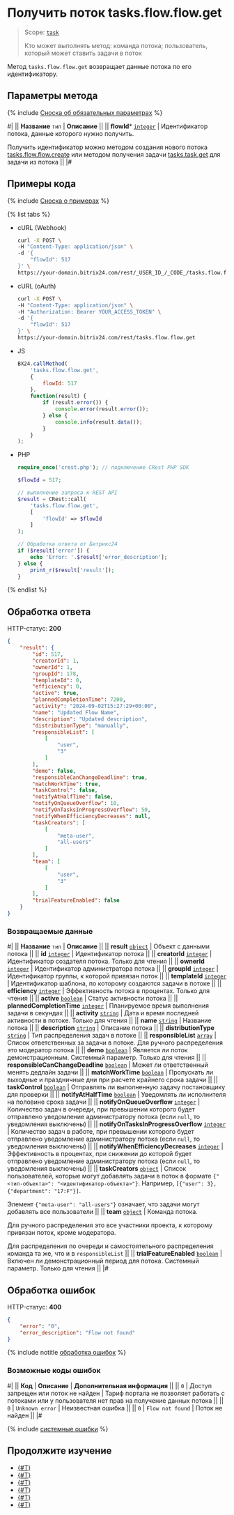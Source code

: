 # Получить поток tasks.flow.flow.get

> Scope: [`task`](../../scopes/permissions.md)
>
> Кто может выполнять метод: команда потока; пользователь, который может ставить задачи в поток

Метод `tasks.flow.flow.get` возвращает данные потока по его идентификатору.

## Параметры метода

{% include [Сноска об обязательных параметрах](../../../_includes/required.md) %}

#|
|| **Название**
`тип` | **Описание** ||
|| **flowId*** [`integer`](../../data-types.md) | Идентификатор потока, данные которого нужно получить. 

Получить идентификатор можно методом создания нового потока [tasks.flow.flow.create](./tasks-flow-flow-create.md) или методом получения задачи [tasks.task.get](../tasks-task-get.md) для задачи из потока ||
|#

## Примеры кода

{% include [Сноска о примерах](../../../_includes/examples.md) %}

{% list tabs %}

- cURL (Webhook)

    ```bash
    curl -X POST \
    -H "Content-Type: application/json" \
    -d '{
        "flowId": 517
    }' \
    https://your-domain.bitrix24.com/rest/_USER_ID_/_CODE_/tasks.flow.flow.get
    ```

- cURL (oAuth)

    ```bash
    curl -X POST \
    -H "Content-Type: application/json" \
    -H "Authorization: Bearer YOUR_ACCESS_TOKEN" \
    -d '{
        "flowId": 517
    }' \
    https://your-domain.bitrix24.com/rest/tasks.flow.flow.get
    ```

- JS

    ```js
    BX24.callMethod(
        'tasks.flow.flow.get',
        {
            flowId: 517
        },
        function(result) {
            if (result.error()) {
                console.error(result.error());
            } else {
                console.info(result.data());
            }
        }
    );
    ```

- PHP

    ```php
    require_once('crest.php'); // подключение CRest PHP SDK

    $flowId = 517;

    // выполнение запроса к REST API
    $result = CRest::call(
        'tasks.flow.flow.get',
        [
            'flowId' => $flowId
        ]
    );

    // Обработка ответа от Битрикс24
    if ($result['error']) {
        echo 'Error: '.$result['error_description'];
    } else {
        print_r($result['result']);
    }
    ```

{% endlist %}

## Обработка ответа

HTTP-статус: **200**

```json
{
    "result": {
        "id": 517,
        "creatorId": 1,
        "ownerId": 1,
        "groupId": 178,
        "templateId": 0,
        "efficiency": 0,
        "active": true,
        "plannedCompletionTime": 7200,
        "activity": "2024-09-02T15:27:29+00:00",
        "name": "Updated Flow Name",
        "description": "Updated description",
        "distributionType": "manually",
        "responsibleList": [
            [
                "user",
                "3"
            ]
        ],
        "demo": false,
        "responsibleCanChangeDeadline": true,
        "matchWorkTime": true,
        "taskControl": false,
        "notifyAtHalfTime": false,
        "notifyOnQueueOverflow": 10,
        "notifyOnTasksInProgressOverflow": 50,
        "notifyWhenEfficiencyDecreases": null,
        "taskCreators": [
            [
                "meta-user",
                "all-users"
            ]
        ],
        "team": [
            [
                "user",
                "3"
            ]
        ],
        "trialFeatureEnabled": false
    }
}
```

### Возвращаемые данные

#|
|| **Название**
`тип` | **Описание** ||
|| **result** 
[`object`](../../data-types.md) | Объект с данными потока ||
|| **id** 
[`integer`](../../data-types.md) | Идентификатор потока ||
|| **creatorId** 
[`integer`](../../data-types.md) | Идентификатор создателя потока. Только для чтения ||
|| **ownerId** 
[`integer`](../../data-types.md) | Идентификатор администратора потока ||
|| **groupId** 
[`integer`](../../data-types.md) | Идентификатор группы, к которой привязан поток ||
|| **templateId** 
[`integer`](../../data-types.md) | Идентификатор шаблона, по которому создаются задачи в потоке ||
|| **efficiency** 
[`integer`](../../data-types.md) | Эффективность потока в процентах. Только для чтения ||
|| **active** 
[`boolean`](../../data-types.md) | Статус активности потока ||
|| **plannedCompletionTime** 
[`integer`](../../data-types.md) | Планируемое время выполнения задачи в секундах ||
|| **activity** 
[`string`](../../data-types.md) | Дата и время последней активности в потоке. Только для чтения ||
|| **name** 
[`string`](../../data-types.md) | Название потока ||
|| **description** 
[`string`](../../data-types.md) | Описание потока ||
|| **distributionType** 
[`string`](../../data-types.md) | Тип распределения задач в потоке ||
|| **responsibleList**
[`array`](../../data-types.md) | Список ответственных за задачи в потоке. Для ручного распределения это модератор потока ||
|| **demo** 
[`boolean`](../../data-types.md) | Является ли поток демонстрационным. Системный параметр. Только для чтения ||
|| **responsibleCanChangeDeadline** 
[`boolean`](../../data-types.md) | Может ли ответственный менять дедлайн задачи ||
|| **matchWorkTime** 
[`boolean`](../../data-types.md) | Пропускать ли выходные и праздничные дни при расчете крайнего срока задачи ||
|| **taskControl** 
[`boolean`](../../data-types.md) | Отправлять ли выполненную задачу постановщику для проверки ||
|| **notifyAtHalfTime** 
[`boolean`](../../data-types.md) | Уведомлять ли исполнителя на половине срока задачи ||
|| **notifyOnQueueOverflow** 
[`integer`](../../data-types.md) | Количество задач в очереди, при превышении которого будет отправлено уведомление администратору потока (если `null`, то уведомления выключены) ||
|| **notifyOnTasksInProgressOverflow** 
[`integer`](../../data-types.md) | Количество задач в работе, при превышении которого будет отправлено уведомление администратору потока (если `null`, то уведомления выключены) ||
|| **notifyWhenEfficiencyDecreases** 
[`integer`](../../data-types.md) | Эффективность в процентах, при снижении до которой будет отправлено уведомление администратору потока (если `null`, то уведомления выключены) ||
|| **taskCreators** 
[`object`](../../data-types.md) | Список пользователей, которые могут добавлять задачи в поток в формате `{"<тип-объекта>": "<идентификатор-объекта>"}`. Например, `[{"user": 3}, {"department": "17:F"}]`.

Элемент `{"meta-user": "all-users"}` означает, что задачи могут добавлять все пользователи ||
|| **team**
[`object`](../../data-types.md) | Команда потока.

Для ручного распределения это все участники проекта, к которому привязан поток, кроме модератора. 

Для распределения по очереди и самостоятельного распределения команда та же, что и в `responsibleList` ||
|| **trialFeatureEnabled** 
[`boolean`](../../data-types.md) | Включен ли демонстрационный период для потока. Системный параметр. Только для чтения ||
|#

## Обработка ошибок

HTTP-статус: **400**

```json
{
    "error": "0",
    "error_description": "Flow not found"
}
```

{% include notitle [обработка ошибок](../../../_includes/error-info.md) %}

### Возможные коды ошибок

#|
|| **Код** | **Описание** | **Дополнительная информация** ||
|| `0` | Доступ запрещен или поток не найден | Тариф портала не позволяет работать с потоками или у пользователя нет прав на получение данных потока ||
|| `0` | `Unknown error` | Неизвестная ошибка ||
|| `0` | `Flow not found` | Поток не найден ||
|#

{% include [системные ошибки](../../../_includes/system-errors.md) %}

## Продолжите изучение

- [{#T}](./tasks-flow-flow-create.md)
- [{#T}](./tasks-flow-flow-update.md)
- [{#T}](./tasks-flow-flow-delete.md)
- [{#T}](./tasks-flow-flow-is-exists.md)
- [{#T}](./tasks-flow-flow-activate.md)
- [{#T}](./tasks-flow-flow-pin.md)
